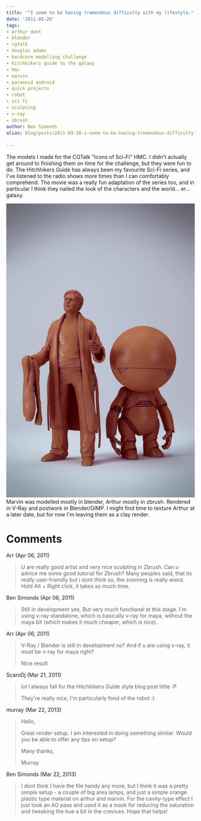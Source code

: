 ```yaml
---
title: '"I seem to be having tremendous difficulty with my lifestyle." '
date: '2011-03-20'
tags:
- arthur dent
- blender
- cgtalk
- douglas adams
- hardcore modelling challenge
- hitchhikers guide to the galaxy
- hmc
- marvin
- paranoid android
- quick projects
- robot
- sci fi
- sculpting
- v-ray
- zbrush
author: Ben Simonds
alias: blog/posts/2011-03-20-i-seem-to-be-having-tremendous-difficulty-with-my-lifestyle

---
```


The models I made for the CGTalk "Icons of Sci-Fi" HMC. I didn't actually get around to finishing them on time for the challenge, but they were fun to do. The Hitchhikers Guide has always been my favourite Sci-Fi series, and I've listened to the radio shows more times than I can comfortably comprehend. The movie was a really fun adaptation of the series too, and in particular I think they nailed the look of the characters and the world... er... galaxy.

[![](/images/old/arthandmarv2.jpg)](/images/old/arthandmarv2.jpg) Marvin was modelled mostly in blender, Arthur mostly in zbrush. Rendered in V-Ray and postwork in Blender/GIMP. I might find time to texture Arthur at a later date, but for now I'm leaving them as a clay render.





# Comments


Arr (Apr 06, 2011)
> U are really good artist and very nice sculpting in Zbrush. Can u advice me some good tutorial for Zbrush? Many peoples said, that its really user-friendly but i dont think so, the zooming is really wierd. Hold Alt + Right click, it takes so much time.

Ben Simonds (Apr 06, 2011)
> Still in development yes. But very much functional at this stage. I'm using v-ray standalone, which is basically v-ray for maya, without the maya bit (which makes it much cheaper, which is nice).

Arr (Apr 06, 2011)
> V-Ray / Blender is still in development no? And if u are using v-ray, it must be v-ray for maya right?
> 
> Nice result

ScaroDj (Mar 21, 2011)
> *lol* I always fall for the Hitchhikers Guide style blog post tittle :P
> 
> They're really nice, I'm particularly fond of the robot :)

murray (Mar 22, 2013)
> Hello,
> 
> Great render setup. I am interested in doing something similar. Would you be able to offer any tips on setup? 
> 
> Many thanks,
> 
> Murray

Ben Simonds (Mar 22, 2013)
> I dont think I have the file handy any more, but I think it was a pretty simple setup - a couple of big area lamps, and just a simple orange plastic type material on arthur and marvin. For the cavity-type effect I just took an AO pass and used it as a mask for reducing the saturation and tweaking the hue a bit in the crevices. Hope that helps!
